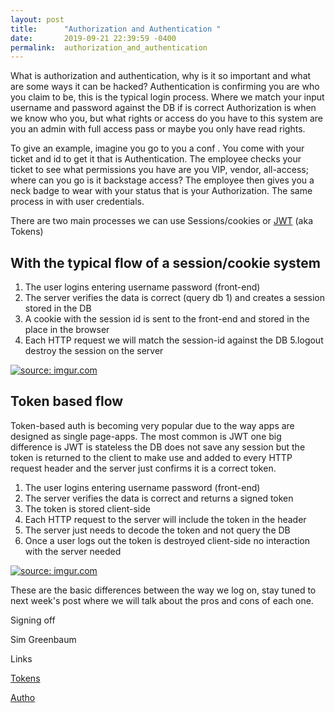 ```yaml
---
layout: post
title:      "Authorization and Authentication "
date:       2019-09-21 22:39:59 -0400
permalink:  authorization_and_authentication
---
```


What is authorization and authentication, why is it so important and what are some ways it can be hacked?
Authentication is confirming you are who you claim to be, this is the typical login process. Where we match your  input username and password against the DB if  is correct
Authorization is when we know who you, but what rights or access do you have to this system are you an admin with full access pass or maybe you only have read rights. 

To give an example, imagine you go to you a conf . You come with your ticket and id to get it that is Authentication. The employee checks your ticket to see what permissions you have are you VIP, vendor, all-access; where can you go is it backstage access?  The employee then gives you a neck badge to wear with your status that is your Authorization. The same process in with user credentials.

 There are two main processes we can use Sessions/cookies or [JWT](https://jwt.io/) (aka Tokens)
 
## With the typical flow of a  session/cookie system

1. The user logins entering username password (front-end) 
2. The server verifies the data is correct (query db 1) and creates a session stored in the DB
3. A cookie with the session id is sent to the front-end and stored in the  place in the browser
4. Each HTTP request we will match the session-id against the DB
5.logout destroy the session on the server 

<a href="https://imgur.com/YaxweYp"><img src="https://i.imgur.com/YaxweYpl.png" title="source: imgur.com" /></a>


## Token based flow 


Token-based  auth is becoming very popular due to the way apps are designed as single page-apps. The most common is JWT one big difference is JWT is stateless the DB does not save any session but the token is returned to the client to make use and added to every HTTP request header and the server just confirms it is a correct token. 



1. The user logins entering username password (front-end)
2. The server verifies the data is correct and returns a signed token 
3. The token is stored client-side 
4. Each HTTP request to the server will include the token in the header
5. The server just needs to decode the token and not query the DB  
5. Once a user logs out the token is destroyed client-side no interaction with the server needed

<a href="https://imgur.com/AM6CQzB"><img src="https://i.imgur.com/AM6CQzBl.png" title="source: imgur.com" /></a>

These are the basic differences between the way we log on, stay tuned to next week's post where we will talk about the pros and cons of each one. 

Signing off

Sim  Greenbaum 

 
 Links
 
 [Tokens](https://dzone.com/articles/cookies-vs-tokens-the-definitive-guide)
 
 [Autho](https://medium.com/datadriveninvestor/authentication-vs-authorization-716fea914d55)




